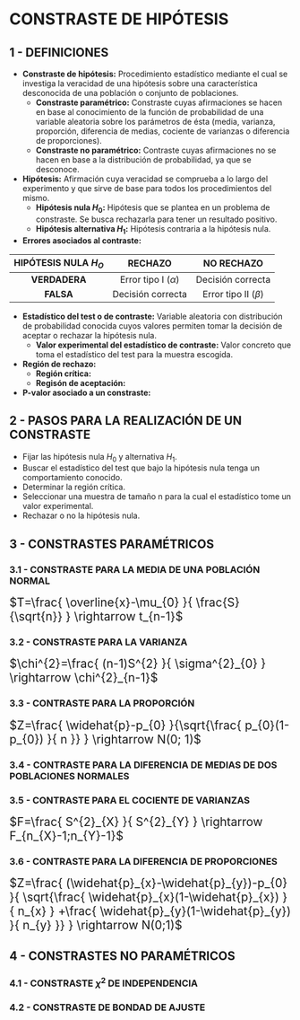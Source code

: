 # CONSTRASTE DE HIPÓTESIS

## 1 - DEFINICIONES

- **Constraste de hipótesis:** Procedimiento estadístico mediante el cual se investiga la veracidad de una hipótesis sobre una característica desconocida de una población o conjunto de poblaciones.
  - **Constraste paramétrico:** Constraste cuyas afirmaciones se hacen en base al conocimiento de la función de probabilidad de una variable aleatoria sobre los parámetros de ésta (media, varianza, proporción, diferencia de medias, cociente de varianzas o diferencia de proporciones).
  - **Constraste no paramétrico:** Contraste cuyas afirmaciones no se hacen en base a la distribución de probabilidad, ya que se desconoce.
- **Hipótesis:** Afirmación cuya veracidad se comprueba a lo largo del experimento y que sirve de base para todos los procedimientos del mismo.
  - **Hipótesis nula $H_{0}$:** Hipótesis que se plantea en un problema de constraste. Se busca rechazarla para tener un resultado positivo.
  - **Hipótesis alternativa $H_{1}$:** Hipótesis contraria a la hipótesis nula.
- **Errores asociados al contraste:**

| **HIPÓTESIS NULA $H_{O}$** | **RECHAZO** | **NO RECHAZO** |
| :---: | :---: | :---: |
| **VERDADERA** | Error tipo I ($\alpha$)| Decisión correcta |
| **FALSA** | Decisión correcta | Error tipo II ($\beta$) |

- **Estadístico del test o de contraste:** Variable aleatoria con distribución de probabilidad conocida cuyos valores permiten tomar la decisión de aceptar o rechazar la hipótesis nula.
  - **Valor experimental del estadístico de contraste:** Valor concreto que toma el estadístico del test para la muestra escogida.
- **Región de rechazo:**
  - **Región crítica:**
  - **Regisón de aceptación:**
- **P-valor asociado a un constraste:**

## 2 - PASOS PARA LA REALIZACIÓN DE UN CONSTRASTE

- Fijar las hipótesis nula $H_{0}$ y alternativa $H_{1}$.
- Buscar el estadístico del test que bajo la hipótesis nula tenga un comportamiento conocido.
- Determinar la región crítica.
- Seleccionar una muestra de tamaño n para la cual el estadístico tome un valor experimental.
- Rechazar o no la hipótesis nula.

## 3 - CONSTRASTES PARAMÉTRICOS

### 3.1 - CONSTRASTE PARA LA MEDIA DE UNA POBLACIÓN NORMAL

<span style="font-size:1.5em">
	$T=\frac{
		\overline{x}-\mu_{0}
		}{
		\frac{S}{\sqrt{n}}
	}
	\rightarrow t_{n-1}$
</span>

### 3.2 - CONSTRASTE PARA LA VARIANZA

<span style="font-size:1.5em">
	$\chi^{2}=\frac{
		(n-1)S^{2}
		}{
		\sigma^{2}_{0}
	}
	\rightarrow \chi^{2}_{n-1}$
</span>

### 3.3 - CONTRASTE PARA LA PROPORCIÓN

<span style="font-size:1.5em">
	$Z=\frac{
		\widehat{p}-p_{0}
		}{\sqrt{\frac{
			p_{0}(1-p_{0})
			}{
			n
		}}
	}
	\rightarrow N(0; 1)$
</span>

### 3.4 - CONTRASTE PARA LA DIFERENCIA DE MEDIAS DE DOS POBLACIONES NORMALES

### 3.5 - CONTRASTE PARA EL COCIENTE DE VARIANZAS

<span style="font-size:1.5em">
	$F=\frac{
		S^{2}_{X}
		}{
		S^{2}_{Y}
	}
	\rightarrow F_{n_{X}-1;n_{Y}-1}$
</span>

### 3.6 - CONTRASTE PARA LA DIFERENCIA DE PROPORCIONES

<span style="font-size:1.5em">
	$Z=\frac{
		(\widehat{p}_{x}-\widehat{p}_{y})-p_{0}
		}{
		\sqrt{\frac{
			\widehat{p}_{x}(1-\widehat{p}_{x})
			}{
			n_{x}
		}
		+\frac{
			\widehat{p}_{y}(1-\widehat{p}_{y})
			}{
			n_{y}
		}}
	}
	\rightarrow N(0;1)$
</span>

## 4 - CONSTRASTES NO PARAMÉTRICOS

### 4.1 - CONSTRASTE $\chi^{2}$ DE INDEPENDENCIA

### 4.2 - CONSTRASTE DE BONDAD DE AJUSTE